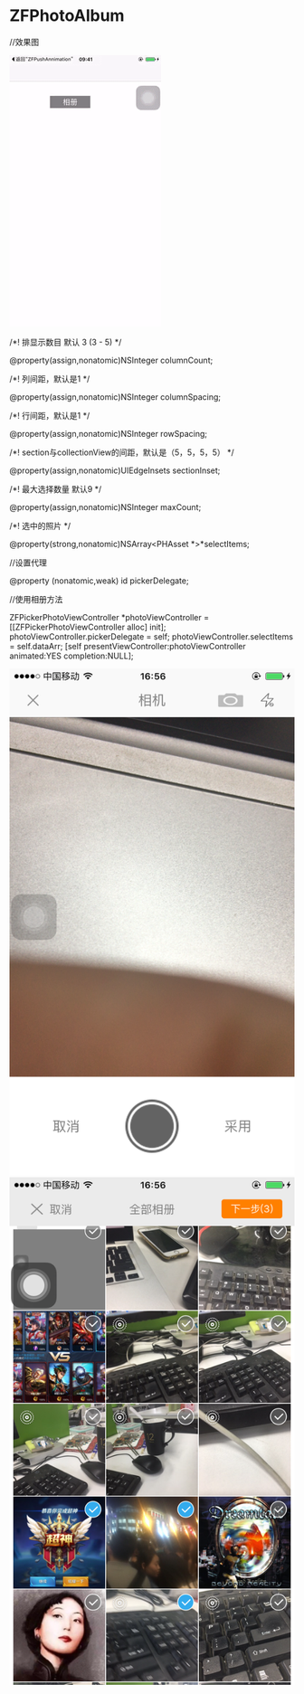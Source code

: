 # ZFPhotoAlbum
//效果图 

![image](https://github.com/linzaifei/ZFPhotoAlbum/blob/master/ZFPhotoAlbum/ZFPhotoAlbumPhotos/ZF.gif)

/*!
排显示数目 默认 3 (3 - 5)
*/

@property(assign,nonatomic)NSInteger columnCount;

/*!
 列间距，默认是1
*/

@property(assign,nonatomic)NSInteger columnSpacing;

/*!
 行间距，默认是1
*/

@property(assign,nonatomic)NSInteger rowSpacing;

/*!
 section与collectionView的间距，默认是（5，5，5，5）
*/

@property(assign,nonatomic)UIEdgeInsets sectionInset;

/*!
 最大选择数量 默认9
*/

@property(assign,nonatomic)NSInteger maxCount;

/*!
 选中的照片
*/

@property(strong,nonatomic)NSArray<PHAsset *>*selectItems;

//设置代理

@property (nonatomic,weak) id<ZFPhotoPickerViewControllerDelegate> pickerDelegate;


//使用相册方法 

ZFPickerPhotoViewController *photoViewController = [[ZFPickerPhotoViewController alloc] init];
photoViewController.pickerDelegate = self;
photoViewController.selectItems = self.dataArr;
[self presentViewController:photoViewController animated:YES completion:NULL];


![image](https://github.com/linzaifei/ZFPhotoAlbum/blob/master/ZFPhotoAlbum/ZFPhotoAlbumPhotos/camar%1Ce.png)
![image](https://github.com/linzaifei/ZFPhotoAlbum/blob/master/ZFPhotoAlbum/ZFPhotoAlbumPhotos/photo.png)
